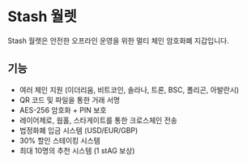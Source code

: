 # Stash 월렛

Stash 월렛은 안전한 오프라인 운영을 위한 멀티 체인 암호화폐 지갑입니다.

## 기능
- 여러 체인 지원 (이더리움, 비트코인, 솔라나, 트론, BSC, 폴리곤, 아발란시)
- QR 코드 및 파일을 통한 거래 서명
- AES-256 암호화 + PIN 보호
- 레이어제로, 웜홀, 스타게이트를 통한 크로스체인 전송
- 법정화폐 입금 시스템 (USD/EUR/GBP)
- 30% 할인 스테이킹 시스템
- 최대 10명의 추천 시스템 (1 stAG 보상)
